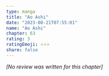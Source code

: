 ```yaml
---
type: manga
title: "Ao Ashi"
date: "2023-08-21T07:55:01"
name: "Ao Ashi"
chapter: 63
rating: 3
ratingEmoji: ⭐️⭐️⭐️
share: false
---
```


*[No review was written for this chapter]*
